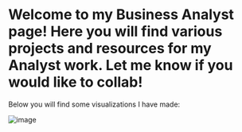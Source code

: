 # Welcome to my Business Analyst page! Here you will find various projects and resources for my Analyst work. Let me know if you would like to collab!


Below you will find some visualizations I have made:


![image](https://github.com/zeshawnahmed/IT-Business-Analyst-Work/assets/3903498/42af4286-d6d7-4098-9c4d-4b4a6460728a)
